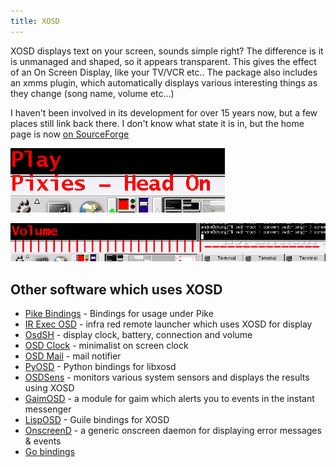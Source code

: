 ```yaml
---
title: XOSD
---
```


XOSD displays text on your screen, sounds simple right? The difference is it is unmanaged and shaped, so it appears transparent. This gives the effect of an On Screen Display, like your TV/VCR etc.. The package also includes an xmms plugin, which automatically displays various interesting things as they change (song name, volume etc...)

I haven't been involved in its development for over 15 years now, but a few places still link back there. I don't know what state it is in, but the home page is now [on SourceForge](https://sourceforge.net/projects/libxosd/)

![Song name](xosd-1.png)

![Volume Controls](xosd-2.png)

## Other software which uses XOSD
* [Pike Bindings](http://modules.gotpike.org/module_info.html?module_id=41) - Bindings for usage under Pike
* [IR Exec OSD](http://irexecosd.sourceforge.net/) - infra red remote launcher which uses XOSD for display
* [OsdSH](http://sourceforge.net/projects/osdsh) - display clock, battery, connection and volume
* [OSD Clock](http://leftorium.net/software.phtml) - minimalist on screen clock
* [OSD Mail](http://www.hellion.org.uk/osd_mail) - mail notifier
* [PyOSD](http://repose.cx/pyosd/) - Python bindings for libxosd
* [OSDSens](http://sourceforge.net/projects/osdsens/) - monitors various system sensors and displays the results using XOSD
* [GaimOSD](http://gaimosd.sourceforge.net/) - a module for gaim which alerts you to events in the instant messenger
* [LispOSD](http://mtpforge.melting-pot.org/projects/lisposd) - Guile bindings for XOSD
* [OnscreenD](http://caladan.nanosoft.ca/onscreend.php) - a generic onscreen daemon for displaying error messages &amp; events
* [Go bindings](https://github.com/mischief/xosd)
